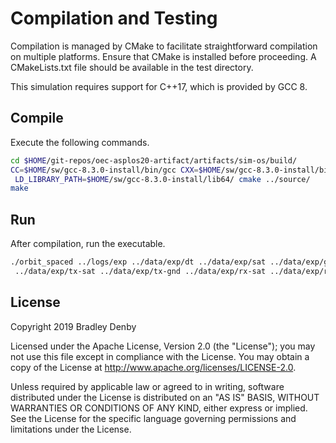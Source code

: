 # Compilation and Testing

Compilation is managed by CMake to facilitate straightforward compilation on
multiple platforms. Ensure that CMake is installed before proceeding. A
CMakeLists.txt file should be available in the test directory.

This simulation requires support for C++17, which is provided by GCC 8.

## Compile

Execute the following commands.

```bash
cd $HOME/git-repos/oec-asplos20-artifact/artifacts/sim-os/build/
CC=$HOME/sw/gcc-8.3.0-install/bin/gcc CXX=$HOME/sw/gcc-8.3.0-install/bin/g++ \
 LD_LIBRARY_PATH=$HOME/sw/gcc-8.3.0-install/lib64/ cmake ../source/
make
```

## Run

After compilation, run the executable.

```bash
./orbit_spaced ../logs/exp ../data/exp/dt ../data/exp/sat ../data/exp/gnd \
 ../data/exp/tx-sat ../data/exp/tx-gnd ../data/exp/rx-sat ../data/exp/rx-gnd
```

## License

Copyright 2019 Bradley Denby

Licensed under the Apache License, Version 2.0 (the "License"); you may not use
this file except in compliance with the License. You may obtain a copy of the
License at <http://www.apache.org/licenses/LICENSE-2.0>.

Unless required by applicable law or agreed to in writing, software distributed
under the License is distributed on an "AS IS" BASIS, WITHOUT WARRANTIES OR
CONDITIONS OF ANY KIND, either express or implied. See the License for the
specific language governing permissions and limitations under the License.
